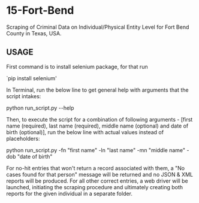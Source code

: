 # 15-Fort-Bend

Scraping of Criminal Data on Individual/Physical Entity Level for Fort Bend County in Texas, USA.


USAGE 
-----

First command is to install selenium package, for that run

`pip install selenium'

In Terminal, run the below line to get general help with arguments that the script intakes:

python run_script.py --help


Then, to execute the script for a combination of following arguments - [first name (required), last name (required), middle name (optional) and date of birth (optional)], run the below line with actual values instead of placeholders:

python run_script.py -fn "first name" -ln "last name" -mn "middle name" -dob "date of birth"


For no-hit entries that won't return a record associated with them, a "No cases found for that person" message will be returned and no JSON & XML reports will be produced.
For all other correct entries, a web driver will be launched, initiating the scraping procedure and ultimately creating both reports for the given individual in a separate folder.
